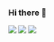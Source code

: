 ### Hi there 👋
<img src="https://img.shields.io/badge/C-grey?style=flat&logo=C&logoColor=#A8B9CC"/>
<img src="https://img.shields.io/badge/Java-red?style=flat&logo=java&logoColor=black"/>
<img src="https://img.shields.io/badge/Spring-white?style=flat&logo=Spring&logoColor=#6DB33F"/>

<!--
**Keunoh/Keunoh** is a ✨ _special_ ✨ repository because its `README.md` (this file) appears on your GitHub profile.

Here are some ideas to get you started:

- 🔭 I’m currently working on ...
- 🌱 I’m currently learning ...
- 👯 I’m looking to collaborate on ...
- 🤔 I’m looking for help with ...
- 💬 Ask me about ...
- 📫 How to reach me: ...
- 😄 Pronouns: ...
- ⚡ Fun fact: ...
-->
